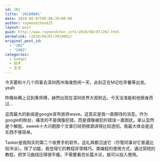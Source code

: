 ```yaml
---
id: 202
title: '201008#1'
date: 2010-08-07T00:00:35+00:00
author: raymondchen625
layout: post
guid: http://www.raymondchen.info/2010/08/07/202.html
permalink: /2010/08/07/2010081/
original_post_id:
  - "202"
  - "1083"
categories:
  - Gadget
  - 技术
  - 生活
---
```

今天要和十几个同事去深圳西冲海滩悠闲一天，此刻正在M记吃早餐等出发。yeah

昨晚纵横上见到黄师傅，赫然出现在深圳世界大观附近。今天没准能和他擦身而过…

这周最大的新闻是google宣布放弃wave。这其实是我一直期待的消息。作为google的粉丝，痛苦的不是偶像犯错，而是偶像被犯的错误一直困扰。承认显然是个解脱。eweek十大问题那个文章已经把根源讲得比较透彻。我最大体会是这东西不够简单。

Tasker是我购买的第二个收费手机软件。这礼拜都沉迷它（尽管同事对它普遍比较冷淡）。除了功能，我觉得它的教程非常精巧。类编程的使用方式，通过简短的教程，把学习曲线压得很平缓。不需要看完长篇大论，就可以投入使用。